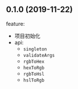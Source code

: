 ## 0.1.0 (2019-11-22)

feature:

- 项目初始化
- api:
  - `singleton`
  - `validateArgs`
  - `rgbToHex`
  - `hexToRgb`
  - `rgbToHsl`
  - `hslToRgb`
